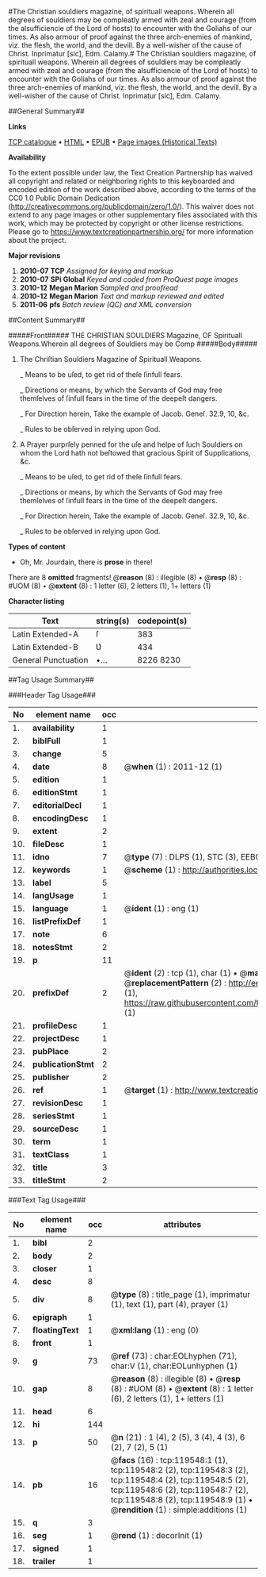 #The Christian souldiers magazine, of spirituall weapons. Wherein all degrees of souldiers may be compleatly armed with zeal and courage (from the alsufficiencie of the Lord of hosts) to encounter with the Goliahs of our times. As also armour of proof against the three arch-enemies of mankind, viz. the flesh, the world, and the devill. By a well-wisher of the cause of Christ. Inprimatur [sic], Edm. Calamy.#
The Christian souldiers magazine, of spirituall weapons. Wherein all degrees of souldiers may be compleatly armed with zeal and courage (from the alsufficiencie of the Lord of hosts) to encounter with the Goliahs of our times. As also armour of proof against the three arch-enemies of mankind, viz. the flesh, the world, and the devill. By a well-wisher of the cause of Christ. Inprimatur [sic], Edm. Calamy.

##General Summary##

**Links**

[TCP catalogue](http://www.ota.ox.ac.uk/tcp/)  • 
[HTML](http://tei.it.ox.ac.uk/tcp/Texts-HTML/free/A79/A79542.html)  • 
[EPUB](http://tei.it.ox.ac.uk/tcp/Texts-EPUB/free/A79/A79542.epub) • 
[Page images (Historical Texts)](https://historicaltexts.jisc.ac.uk/eebo-99867243e)

**Availability**

To the extent possible under law, the Text Creation Partnership has waived all copyright and related or neighboring rights to this keyboarded and encoded edition of the work described above, according to the terms of the CC0 1.0 Public Domain Dedication (http://creativecommons.org/publicdomain/zero/1.0/). This waiver does not extend to any page images or other supplementary files associated with this work, which may be protected by copyright or other license restrictions. Please go to https://www.textcreationpartnership.org/ for more information about the project.

**Major revisions**

1. __2010-07__ __TCP__ *Assigned for keying and markup*
1. __2010-07__ __SPi Global__ *Keyed and coded from ProQuest page images*
1. __2010-12__ __Megan Marion__ *Sampled and proofread*
1. __2010-12__ __Megan Marion__ *Text and markup reviewed and edited*
1. __2011-06__ __pfs__ *Batch review (QC) and XML conversion*

##Content Summary##

#####Front#####
THE CHRISTIAN SOULDIERS Magazine, OF Spirituall Weapons.Wherein all degrees of Souldiers may be Comp
#####Body#####

1. The Chriſtian Souldiers Magazine of Spirituall Weapons.

    _ Means to be uſed, to get rid of theſe ſinfull fears.

    _ Directions or means, by which the Servants of God may free themſelves of ſinfull fears in the time of the deepeſt dangers.

    _ For Direction herein, Take the example of Jacob. Geneſ. 32.9, 10, &c.

    _ Rules to be obſerved in relying upon God.

1. A Prayer purprſely penned for the uſe and helpe of ſuch Souldiers on whom the Lord hath not beſtowed that gracious Spirit of Supplications, &c.

    _ Means to be uſed, to get rid of theſe ſinfull fears.

    _ Directions or means, by which the Servants of God may free themſelves of ſinfull fears in the time of the deepeſt dangers.

    _ For Direction herein, Take the example of Jacob. Geneſ. 32.9, 10, &c.

    _ Rules to be obſerved in relying upon God.

**Types of content**

  * Oh, Mr. Jourdain, there is **prose** in there!

There are 8 **omitted** fragments! 
 @__reason__ (8) : illegible (8)  •  @__resp__ (8) : #UOM (8)  •  @__extent__ (8) : 1 letter (6), 2 letters (1), 1+ letters (1)

**Character listing**


|Text|string(s)|codepoint(s)|
|---|---|---|
|Latin Extended-A|ſ|383|
|Latin Extended-B|Ʋ|434|
|General Punctuation|•…|8226 8230|

##Tag Usage Summary##

###Header Tag Usage###

|No|element name|occ|attributes|
|---|---|---|---|
|1.|__availability__|1||
|2.|__biblFull__|1||
|3.|__change__|5||
|4.|__date__|8| @__when__ (1) : 2011-12 (1)|
|5.|__edition__|1||
|6.|__editionStmt__|1||
|7.|__editorialDecl__|1||
|8.|__encodingDesc__|1||
|9.|__extent__|2||
|10.|__fileDesc__|1||
|11.|__idno__|7| @__type__ (7) : DLPS (1), STC (3), EEBO-CITATION (1), PROQUEST (1), VID (1)|
|12.|__keywords__|1| @__scheme__ (1) : http://authorities.loc.gov/ (1)|
|13.|__label__|5||
|14.|__langUsage__|1||
|15.|__language__|1| @__ident__ (1) : eng (1)|
|16.|__listPrefixDef__|1||
|17.|__note__|6||
|18.|__notesStmt__|2||
|19.|__p__|11||
|20.|__prefixDef__|2| @__ident__ (2) : tcp (1), char (1)  •  @__matchPattern__ (2) : ([0-9\-]+):([0-9IVX]+) (1), (.+) (1)  •  @__replacementPattern__ (2) : http://eebo.chadwyck.com/downloadtiff?vid=$1&page=$2 (1), https://raw.githubusercontent.com/textcreationpartnership/Texts/master/tcpchars.xml#$1 (1)|
|21.|__profileDesc__|1||
|22.|__projectDesc__|1||
|23.|__pubPlace__|2||
|24.|__publicationStmt__|2||
|25.|__publisher__|2||
|26.|__ref__|1| @__target__ (1) : http://www.textcreationpartnership.org/docs/. (1)|
|27.|__revisionDesc__|1||
|28.|__seriesStmt__|1||
|29.|__sourceDesc__|1||
|30.|__term__|1||
|31.|__textClass__|1||
|32.|__title__|3||
|33.|__titleStmt__|2||


###Text Tag Usage###

|No|element name|occ|attributes|
|---|---|---|---|
|1.|__bibl__|2||
|2.|__body__|2||
|3.|__closer__|1||
|4.|__desc__|8||
|5.|__div__|8| @__type__ (8) : title_page (1), imprimatur (1), text (1), part (4), prayer (1)|
|6.|__epigraph__|1||
|7.|__floatingText__|1| @__xml:lang__ (1) : eng (0)|
|8.|__front__|1||
|9.|__g__|73| @__ref__ (73) : char:EOLhyphen (71), char:V (1), char:EOLunhyphen (1)|
|10.|__gap__|8| @__reason__ (8) : illegible (8)  •  @__resp__ (8) : #UOM (8)  •  @__extent__ (8) : 1 letter (6), 2 letters (1), 1+ letters (1)|
|11.|__head__|6||
|12.|__hi__|144||
|13.|__p__|50| @__n__ (21) : 1 (4), 2 (5), 3 (4), 4 (3), 6 (2), 7 (2), 5 (1)|
|14.|__pb__|16| @__facs__ (16) : tcp:119548:1 (1), tcp:119548:2 (2), tcp:119548:3 (2), tcp:119548:4 (2), tcp:119548:5 (2), tcp:119548:6 (2), tcp:119548:7 (2), tcp:119548:8 (2), tcp:119548:9 (1)  •  @__rendition__ (1) : simple:additions (1)|
|15.|__q__|3||
|16.|__seg__|1| @__rend__ (1) : decorInit (1)|
|17.|__signed__|1||
|18.|__trailer__|1||
